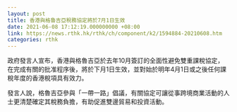 ```yaml
---
layout: post
title: 香港與格魯吉亞稅務協定將於7月1日生效
date: 2021-06-08 17:12:19.000000000 +08:00
link: https://news.rthk.hk/rthk/ch/component/k2/1594884-20210608.htm
categories: rthk
---
```


政府發言人宣布，香港與格魯吉亞於去年10月簽訂的全面性避免雙重課稅協定，在完成有關的批准程序後，將於下月1日生效，並對始於明年4月1日或之後任何課稅年度的香港稅項具有效力。

發言人說，格魯吉亞參與「一帶一路」倡議，有關協定可讓從事跨境商業活動的人士更清楚確定其稅務負擔，有助促進雙邊貿易和投資活動。　
